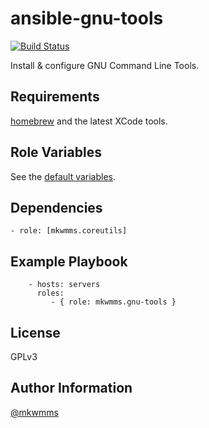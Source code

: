 ansible-gnu-tools
=================
[![Build Status](https://travis-ci.org/mkwmms/ansible-gnu-tools.svg)](https://travis-ci.org/mkwmms/ansible-gnu-tools)

Install & configure GNU Command Line Tools.

Requirements
------------

[homebrew] and the latest XCode tools.

Role Variables
--------------

See the [default variables].

Dependencies
------------

```
- role: [mkwmms.coreutils]
```

Example Playbook
----------------

```
    - hosts: servers
      roles:
         - { role: mkwmms.gnu-tools }
```

License
-------

GPLv3

Author Information
------------------

[@mkwmms]


[@mkwmms]: https://github.com/mkwmms
[coreutils]: https://github.com/mkwmms/ansible-coreutils
[default variables]: defaults/main.yml
[dotstrap]: https://github.com/mkwmms/dotstrap
[files]: files/
[fish]: http://fishshell.com/
[homebrew]: https://github.com/Homebrew/homebrew
[mkwmms.coreutils]: https://galaxy.ansible.com/detail#/role/6686
[variables]: vars/main.yml
[zsh]: http://zsh.sourceforge.net
